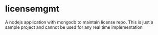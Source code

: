 # licensemgmt
A nodejs application with mongodb to maintain license repo. This is just a sample project and cannot be used for any real time implementation
